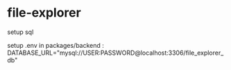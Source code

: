 # file-explorer

setup sql

setup .env in packages/backend :
DATABASE_URL="mysql://USER:PASSWORD@localhost:3306/file_explorer_db"

